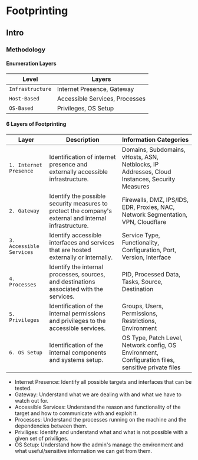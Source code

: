# Footprinting
## Intro
### Methodology
#### Enumeration Layers
|Level|Layers|
|-----|------|
|`Infrastructure`|Internet Presence, Gateway|
|`Host-Based`|Accessible Services, Processes|
|`OS-Based`|Privileges, OS Setup|
#### 6 Layers of Footprinting
|Layer|Description|Information Categories|
|-----|-----------|----------------------|
|`1. Internet Presence`|Identification of internet presence and externally accessible infrastructure.|Domains, Subdomains, vHosts, ASN, Netblocks, IP Addresses, Cloud Instances, Security Measures|
|`2. Gateway`|Identify the possible security measures to protect the company's external and internal infrastructure.|Firewalls, DMZ, IPS/IDS, EDR, Proxies, NAC, Network Segmentation, VPN, Cloudflare|
|`3. Accessible Services`|Identify accessible interfaces and services that are hosted externally or internally.|Service Type, Functionality, Configuration, Port, Version, Interface|
|`4. Processes`|Identify the internal processes, sources, and destinations associated with the services.|PID, Processed Data, Tasks, Source, Destination|
|`5. Privileges`|Identification of the internal permissions and privileges to the accessible services.|Groups, Users, Permissions, Restrictions, Environment|
|`6. OS Setup`|	Identification of the internal components and systems setup.|OS Type, Patch Level, Network config, OS Environment, Configuration files, sensitive private files|

* Internet Presence: Identify all possible targets and interfaces that can be tested.
* Gateway: Understand what we are dealing with and what we have to watch out for.
* Accessible Services: Understand the reason and functionality of the target and how to communicate with and exploit it.
* Processes: Understand the processes running on the machine and the dependencies between them.
* Priviliges: Identify and understand what and what is not possible with a given set of priviliges.
* OS Setup: Understand how the admin's manage the environment and what useful/sensitive information we can get from them.

